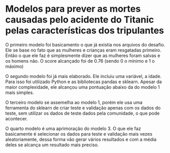 # Modelos para prever as mortes causadas pelo acidente do Titanic pelas características dos tripulantes

O primeiro modelo foi basicamento o que já existia nos arquivos do desafio. Ele se base no fato que as mulheres e crianças eram resgatadas primeiro. Então o que ele faz é simplesmente dizer que as mulheres foram salvas e os homens não. O score alcançado foi de 0.76 (sendo 0 o mínimo e 1 o máximo)

O segundo modelo foi já mais elaborado. Ele incluiu uma variável, a idade. Para isso foi utilizado Python e as bibliotecas pandas e sklearn. Apesar da maior complexidade, ele alcançou uma pontuação abaixo da do modelo 1 mais simples.

O terceiro modelo se assemelha ao modelo 1, porém ele usa uma ferramenta do sklearn de criar teste e validação apenas com os dados do teste, sem utilizar os dados de teste dados pela comunidade, o que pode acontecer.

O quarto modelo é uma aprimoração do modelo 3. O que ele faz basicamente é selecionar os dados para teste e validação mais vezes aleatoriamente, dessa forma vão gerar vários resultados e com a média deles se alcança um resultado mais preciso.

